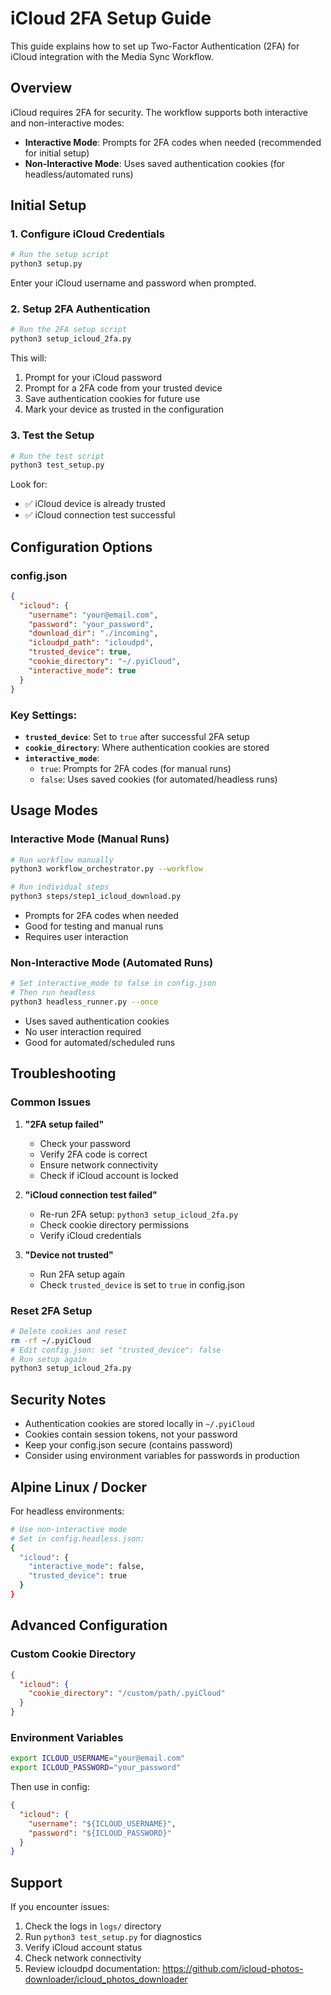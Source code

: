 # iCloud 2FA Setup Guide

This guide explains how to set up Two-Factor Authentication (2FA) for iCloud integration with the Media Sync Workflow.

## Overview

iCloud requires 2FA for security. The workflow supports both interactive and non-interactive modes:

- **Interactive Mode**: Prompts for 2FA codes when needed (recommended for initial setup)
- **Non-Interactive Mode**: Uses saved authentication cookies (for headless/automated runs)

## Initial Setup

### 1. Configure iCloud Credentials

```bash
# Run the setup script
python3 setup.py
```

Enter your iCloud username and password when prompted.

### 2. Setup 2FA Authentication

```bash
# Run the 2FA setup script
python3 setup_icloud_2fa.py
```

This will:
1. Prompt for your iCloud password
2. Prompt for a 2FA code from your trusted device
3. Save authentication cookies for future use
4. Mark your device as trusted in the configuration

### 3. Test the Setup

```bash
# Run the test script
python3 test_setup.py
```

Look for:
- ✅ iCloud device is already trusted
- ✅ iCloud connection test successful

## Configuration Options

### config.json

```json
{
  "icloud": {
    "username": "your@email.com",
    "password": "your_password",
    "download_dir": "./incoming",
    "icloudpd_path": "icloudpd",
    "trusted_device": true,
    "cookie_directory": "~/.pyiCloud",
    "interactive_mode": true
  }
}
```

### Key Settings:

- **`trusted_device`**: Set to `true` after successful 2FA setup
- **`cookie_directory`**: Where authentication cookies are stored
- **`interactive_mode`**: 
  - `true`: Prompts for 2FA codes (for manual runs)
  - `false`: Uses saved cookies (for automated/headless runs)

## Usage Modes

### Interactive Mode (Manual Runs)

```bash
# Run workflow manually
python3 workflow_orchestrator.py --workflow

# Run individual steps
python3 steps/step1_icloud_download.py
```

- Prompts for 2FA codes when needed
- Good for testing and manual runs
- Requires user interaction

### Non-Interactive Mode (Automated Runs)

```bash
# Set interactive_mode to false in config.json
# Then run headless
python3 headless_runner.py --once
```

- Uses saved authentication cookies
- No user interaction required
- Good for automated/scheduled runs

## Troubleshooting

### Common Issues

1. **"2FA setup failed"**
   - Check your password
   - Verify 2FA code is correct
   - Ensure network connectivity
   - Check if iCloud account is locked

2. **"iCloud connection test failed"**
   - Re-run 2FA setup: `python3 setup_icloud_2fa.py`
   - Check cookie directory permissions
   - Verify iCloud credentials

3. **"Device not trusted"**
   - Run 2FA setup again
   - Check `trusted_device` is set to `true` in config.json

### Reset 2FA Setup

```bash
# Delete cookies and reset
rm -rf ~/.pyiCloud
# Edit config.json: set "trusted_device": false
# Run setup again
python3 setup_icloud_2fa.py
```

## Security Notes

- Authentication cookies are stored locally in `~/.pyiCloud`
- Cookies contain session tokens, not your password
- Keep your config.json secure (contains password)
- Consider using environment variables for passwords in production

## Alpine Linux / Docker

For headless environments:

```bash
# Use non-interactive mode
# Set in config.headless.json:
{
  "icloud": {
    "interactive_mode": false,
    "trusted_device": true
  }
}
```

## Advanced Configuration

### Custom Cookie Directory

```json
{
  "icloud": {
    "cookie_directory": "/custom/path/.pyiCloud"
  }
}
```

### Environment Variables

```bash
export ICLOUD_USERNAME="your@email.com"
export ICLOUD_PASSWORD="your_password"
```

Then use in config:
```json
{
  "icloud": {
    "username": "${ICLOUD_USERNAME}",
    "password": "${ICLOUD_PASSWORD}"
  }
}
```

## Support

If you encounter issues:

1. Check the logs in `logs/` directory
2. Run `python3 test_setup.py` for diagnostics
3. Verify iCloud account status
4. Check network connectivity
5. Review icloudpd documentation: https://github.com/icloud-photos-downloader/icloud_photos_downloader
